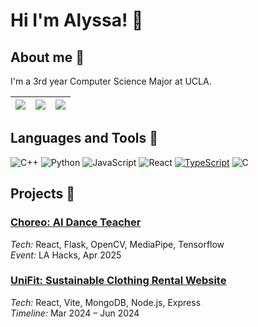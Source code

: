 # Hi I'm Alyssa! 👋

## About me 🦕
I'm a 3rd year Computer Science Major at UCLA.

|![](https://github-profile-summary-cards.vercel.app/api/cards/stats?username=adorque&theme=dracula)|![](https://github-profile-summary-cards.vercel.app/api/cards/repos-per-language?username=adorque&theme=dracula)|![](https://github-profile-summary-cards.vercel.app/api/cards/most-commit-language?username=adorque&theme=dracula)|
|-----|------|------|

## Languages and Tools 🦭
![C++](https://img.shields.io/badge/-C++-00599C?style=flat&logo=c%2B%2B&logoColor=white)
![Python](https://img.shields.io/badge/-Python-3776AB?style=flat&logo=python&logoColor=white)
![JavaScript](https://img.shields.io/badge/-JavaScript-F7DF1E?style=flat&logo=javascript&logoColor=black)
![React](https://img.shields.io/badge/-React-61DAFB?style=flat&logo=react&logoColor=black)
[![TypeScript](https://img.shields.io/badge/TypeScript-3178C6?logo=typescript&logoColor=fff)](#)
![C](https://img.shields.io/badge/-C-A8B9CC?style=flat&logo=c&logoColor=white)

## Projects 🐢
### [Choreo: AI Dance Teacher](https://github.com/selsong/choreo)
*Tech:* React, Flask, OpenCV, MediaPipe, Tensorflow  
*Event:* LA Hacks, Apr 2025

### [UniFit: Sustainable Clothing Rental Website](https://github.com/jackdeye/unifit)
*Tech:* React, Vite, MongoDB, Node.js, Express  
*Timeline:* Mar 2024 – Jun 2024

<!--
**adorque/adorque** is a ✨ _special_ ✨ repository because its `README.md` (this file) appears on your GitHub profile.

Here are some ideas to get you started:

- 🔭 I’m currently working on ...
- 🌱 I’m currently learning ...
- 👯 I’m looking to collaborate on ...
- 🤔 I’m looking for help with ...
- 💬 Ask me about ...
- 📫 How to reach me: ...
- 😄 Pronouns: ...
- ⚡ Fun fact: ...
-->
